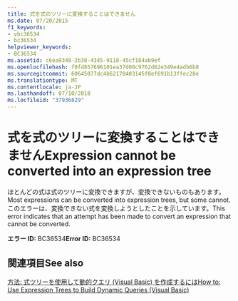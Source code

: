 ```yaml
---
title: 式を式のツリーに変換することはできません
ms.date: 07/20/2015
f1_keywords:
- vbc36534
- bc36534
helpviewer_keywords:
- BC36534
ms.assetid: c6ea9349-2b38-4345-9118-45cf184ab9ef
ms.openlocfilehash: f0fd857696101ea37d00c9762d62e349e4adb6b8
ms.sourcegitcommit: 60645077dc4b62178403145f8ef691b13ffec28e
ms.translationtype: MT
ms.contentlocale: ja-JP
ms.lasthandoff: 07/10/2018
ms.locfileid: "37936829"
---
```

# <a name="expression-cannot-be-converted-into-an-expression-tree"></a><span data-ttu-id="b3c05-102">式を式のツリーに変換することはできません</span><span class="sxs-lookup"><span data-stu-id="b3c05-102">Expression cannot be converted into an expression tree</span></span>
<span data-ttu-id="b3c05-103">ほとんどの式は式のツリーに変換できますが、変換できないものもあります。</span><span class="sxs-lookup"><span data-stu-id="b3c05-103">Most expressions can be converted into expression trees, but some cannot.</span></span> <span data-ttu-id="b3c05-104">このエラーは、変換できない式を変換しようとしたことを示しています。</span><span class="sxs-lookup"><span data-stu-id="b3c05-104">This error indicates that an attempt has been made to convert an expression that cannot be converted.</span></span>  
  
 <span data-ttu-id="b3c05-105">**エラー ID:** BC36534</span><span class="sxs-lookup"><span data-stu-id="b3c05-105">**Error ID:** BC36534</span></span>  
  
## <a name="see-also"></a><span data-ttu-id="b3c05-106">関連項目</span><span class="sxs-lookup"><span data-stu-id="b3c05-106">See also</span></span>

[<span data-ttu-id="b3c05-107">方法: 式ツリーを使用して動的クエリ (Visual Basic) を作成するには</span><span class="sxs-lookup"><span data-stu-id="b3c05-107">How to: Use Expression Trees to Build Dynamic Queries (Visual Basic)</span></span>](../programming-guide/concepts/expression-trees/how-to-use-expression-trees-to-build-dynamic-queries.md)  